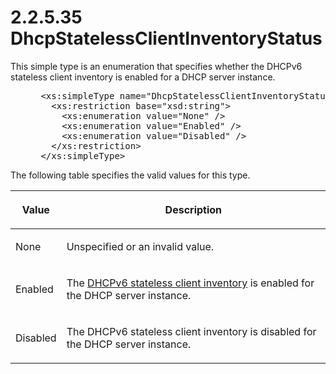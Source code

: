 <html dir="LTR" xmlns:mshelp="http://msdn.microsoft.com/mshelp" xmlns:ddue="http://ddue.schemas.microsoft.com/authoring/2003/5" xmlns:xlink="http://www.w3.org/1999/xlink" xmlns:tool="http://www.microsoft.com/tooltip">
 <body>
 <div id="header">
 <h1 class="heading">2.2.5.35 DhcpStatelessClientInventoryStatus</h1>
 </div>
 <div id="mainSection">
 <div id="mainBody">
 <div id="allHistory" class="saveHistory"></div>
 <div id="sectionSection0" class="section" name="collapseableSection">
 

<p>This simple type is an enumeration that specifies whether
the DHCPv6 stateless client inventory is enabled for a DHCP server instance.</p>

<dl>
<dd>
<div><pre> &lt;xs:simpleType name=&quot;DhcpStatelessClientInventoryStatus&quot;&gt;
   &lt;xs:restriction base=&quot;xsd:string&quot;&gt;
     &lt;xs:enumeration value=&quot;None&quot; /&gt;
     &lt;xs:enumeration value=&quot;Enabled&quot; /&gt;
     &lt;xs:enumeration value=&quot;Disabled&quot; /&gt;
   &lt;/xs:restriction&gt;
 &lt;/xs:simpleType&gt;
</pre></div>
</dd></dl>

<p>The following table specifies the valid values for this
type.</p>

<table>
 <thead>
 <tr>
 <th>
 <p>Value</p>
 </th>
 <th>
 <p>Description</p>
 </th>
 </tr>
 </thead>
 <tr>
 <td>
 <p>None</p>
 </td>
 <td>
 <p>Unspecified or an invalid value.</p>
 </td>
 </tr>
 <tr>
 <td>
 <p>Enabled</p>
 </td>
 <td>
 <p>The <a href="21b4a631-8f28-420f-822f-c5f879d5046e.md#gt_e66a722d-aa47-4e20-b278-07d026c3d6cd">DHCPv6
 stateless client inventory</a> is enabled for the DHCP server instance.</p>
 </td>
 </tr>
 <tr>
 <td>
 <p>Disabled</p>
 </td>
 <td>
 <p>The DHCPv6 stateless client inventory is disabled for
 the DHCP server instance.</p>
 </td>
 </tr>
</table>

<p> </p>


 </div>
 </div>
 </div>
 </body>
</html>